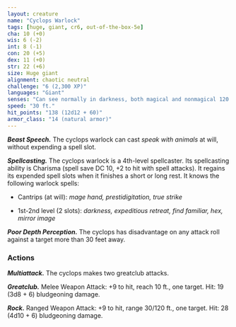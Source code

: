 ```yaml
---
layout: creature
name: "Cyclops Warlock"
tags: [huge, giant, cr6, out-of-the-box-5e]
cha: 10 (+0)
wis: 6 (-2)
int: 8 (-1)
con: 20 (+5)
dex: 11 (+0)
str: 22 (+6)
size: Huge giant
alignment: chaotic neutral
challenge: "6 (2,300 XP)"
languages: "Giant"
senses: "Can see normally in darkness, both magical and nonmagical 120 ft., Passive Perception 8"
speed: "30 ft."
hit_points: "138 (12d12 + 60)"
armor_class: "14 (natural armor)"
---
```


***Beast Speech.*** The cyclops warlock can cast <i>speak
with animals</i> at will, without expending a spell slot.

***Spellcasting.*** The cyclops warlock is a 4th-level
spellcaster. Its spellcasting ability is Charisma (spell
save DC 10, +2 to hit with spell attacks). It regains
its expended spell slots when it finishes a short or
long rest. It knows the following warlock spells:

* Cantrips (at will): <i>mage hand, prestidigitation, true strike</i>

* 1st-2nd level (2 slots): <i>darkness, expeditious retreat, find familiar, hex, mirror image</i>

***Poor Depth Perception.*** The cyclops has disadvantage
on any attack roll against a target more than 30
feet away.

### Actions

***Multiattack.*** The cyclops makes two greatclub attacks.

***Greatclub.*** Melee Weapon Attack: +9 to hit, reach 10
ft., one target. Hit: 19 (3d8 + 6) bludgeoning damage.

***Rock.*** Ranged Weapon Attack: +9 to hit, range
30/120 ft., one target. Hit: 28 (4d10 + 6) bludgeoning
damage.
